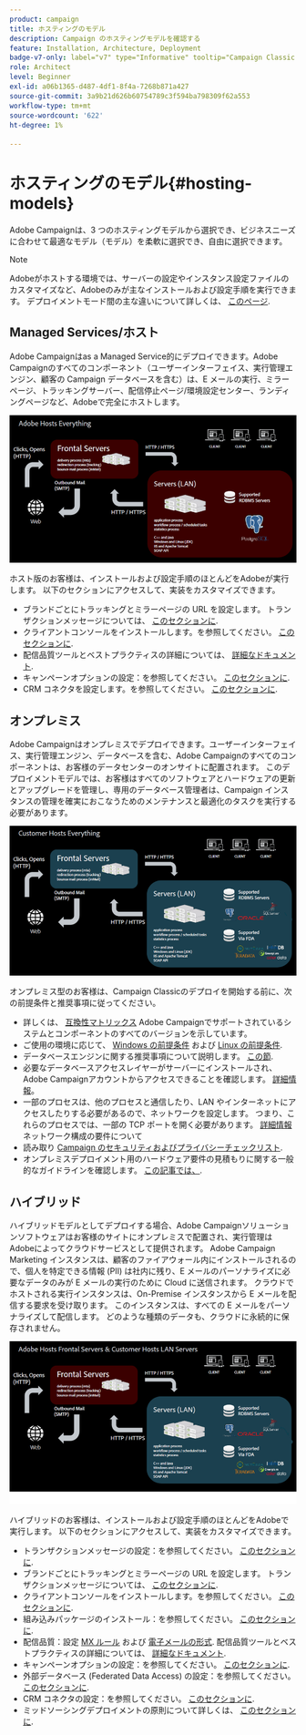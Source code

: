 ```yaml
---
product: campaign
title: ホスティングのモデル
description: Campaign のホスティングモデルを確認する
feature: Installation, Architecture, Deployment
badge-v7-only: label="v7" type="Informative" tooltip="Campaign Classic v7 にのみ適用されます"
role: Architect
level: Beginner
exl-id: a06b1365-d487-4df1-8f4a-7268b871a427
source-git-commit: 3a9b21d626b60754789c3f594ba798309f62a553
workflow-type: tm+mt
source-wordcount: '622'
ht-degree: 1%

---
```


# ホスティングのモデル{#hosting-models}



Adobe Campaignは、3 つのホスティングモデルから選択でき、ビジネスニーズに合わせて最適なモデル（モデル）を柔軟に選択でき、自由に選択できます。

>[!NOTE]
>
>Adobeがホストする環境では、サーバーの設定やインスタンス設定ファイルのカスタマイズなど、Adobeのみが主なインストールおよび設定手順を実行できます。 デプロイメントモード間の主な違いについて詳しくは、 [このページ](../../installation/using/capability-matrix.md).

## Managed Services/ホスト

Adobe Campaignはas a Managed Service的にデプロイできます。Adobe Campaignのすべてのコンポーネント（ユーザーインターフェイス、実行管理エンジン、顧客の Campaign データベースを含む）は、E メールの実行、ミラーページ、トラッキングサーバー、配信停止ページ/環境設定センター、ランディングページなど、Adobeで完全にホストします。

![](assets/deployment_hosted.png)

ホスト版のお客様は、インストールおよび設定手順のほとんどをAdobeが実行します。 以下のセクションにアクセスして、実装をカスタマイズできます。

* ブランドごとにトラッキングとミラーページの URL を設定します。 トランザクションメッセージについては、 [このセクションに](../../message-center/using/additional-configurations.md#configuring-multibranding).
* クライアントコンソールをインストールします。を参照してください。 [このセクションに](../../installation/using/installing-the-client-console.md).
* 配信品質ツールとベストプラクティスの詳細については、 [詳細なドキュメント](../../delivery/using/about-deliverability.md).
* キャンペーンオプションの設定：を参照してください。 [このセクションに](../../installation/using/configuring-campaign-options.md).
* CRM コネクタを設定します。を参照してください。 [このセクションに](../../platform/using/crm-connectors.md).

## オンプレミス

Adobe Campaignはオンプレミスでデプロイできます。ユーザーインターフェイス、実行管理エンジン、データベースを含む、Adobe Campaignのすべてのコンポーネントは、お客様のデータセンターのオンサイトに配置されます。 このデプロイメントモデルでは、お客様はすべてのソフトウェアとハードウェアの更新とアップグレードを管理し、専用のデータベース管理者は、Campaign インスタンスの管理を確実におこなうためのメンテナンスと最適化のタスクを実行する必要があります。

![](assets/deployment_onpremise.png)

オンプレミス型のお客様は、Campaign Classicのデプロイを開始する前に、次の前提条件と推奨事項に従ってください。

* 詳しくは、 [互換性マトリックス](../../rn/using/compatibility-matrix.md) Adobe Campaignでサポートされているシステムとコンポーネントのすべてのバージョンを示しています。
* ご使用の環境に応じて、 [Windows の前提条件](../../installation/using/prerequisites-of-campaign-installation-in-windows.md) および [Linux の前提条件](../../installation/using/prerequisites-of-campaign-installation-in-linux.md).
* データベースエンジンに関する推奨事項について説明します。 [この節](../../installation/using/database.md).
* 必要なデータベースアクセスレイヤーがサーバーにインストールされ、Adobe Campaignアカウントからアクセスできることを確認します。 [詳細情報](../../installation/using/application-server.md)。
* 一部のプロセスは、他のプロセスと通信したり、LAN やインターネットにアクセスしたりする必要があるので、ネットワークを設定します。 つまり、これらのプロセスでは、一部の TCP ポートを開く必要があります。 [詳細情報](../../installation/using/network-configuration.md) ネットワーク構成の要件について
* 読み取り [Campaign のセキュリティおよびプライバシーチェックリスト](https://helpx.adobe.com/jp/campaign/kb/acc-security.html).
* オンプレミスデプロイメント用のハードウェア要件の見積もりに関する一般的なガイドラインを確認します。 [この記事では、](https://helpx.adobe.com/jp/campaign/kb/hardware-sizing-guide.html).

## ハイブリッド

ハイブリッドモデルとしてデプロイする場合、Adobe Campaignソリューションソフトウェアはお客様のサイトにオンプレミスで配置され、実行管理はAdobeによってクラウドサービスとして提供されます。 Adobe Campaign Marketing インスタンスは、顧客のファイアウォール内にインストールされるので、個人を特定できる情報 (PII) は社内に残り、E メールのパーソナライズに必要なデータのみが E メールの実行のために Cloud に送信されます。 クラウドでホストされる実行インスタンスは、On-Premise インスタンスから E メールを配信する要求を受け取ります。 このインスタンスは、すべての E メールをパーソナライズして配信します。 どのような種類のデータも、クラウドに永続的に保存されません。

![](assets/deployment_hybrid.png)

ハイブリッドのお客様は、インストールおよび設定手順のほとんどをAdobeで実行します。 以下のセクションにアクセスして、実装をカスタマイズできます。

* トランザクションメッセージの設定：を参照してください。 [このセクションに](../../message-center/using/transactional-messaging-architecture.md).
* ブランドごとにトラッキングとミラーページの URL を設定します。 トランザクションメッセージについては、 [このセクションに](../../message-center/using/additional-configurations.md#configuring-multibranding).
* クライアントコンソールをインストールします。を参照してください。 [このセクションに](../../installation/using/installing-the-client-console.md).
* 組み込みパッケージのインストール：を参照してください。 [このセクションに](../../installation/using/installing-campaign-standard-packages.md).
* 配信品質：設定 [MX ルール](../../installation/using/email-deliverability.md#mx-configuration) および [電子メールの形式](../../installation/using/email-deliverability.md#managing-email-formats). 配信品質ツールとベストプラクティスの詳細については、 [詳細なドキュメント](../../delivery/using/about-deliverability.md).
* キャンペーンオプションの設定：を参照してください。 [このセクションに](../../installation/using/configuring-campaign-options.md).
* 外部データベース (Federated Data Access) の設定：を参照してください。 [このセクションに](../../installation/using/about-fda.md).
* CRM コネクタの設定：を参照してください。 [このセクションに](../../platform/using/crm-connectors.md).
* ミッドソーシングデプロイメントの原則について詳しくは、 [このセクションに](../../installation/using/mid-sourcing-deployment.md).
